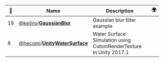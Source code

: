 |:star2: | Name | Description | 🌍|
|---|---|---|---|
|19|[@keijiro](https://github.com/keijiro)/[**GaussianBlur**](https://github.com/keijiro/GaussianBlur)|Gaussian blur filter example||
|8|[@hecomi](https://github.com/hecomi)/[**UnityWaterSurface**](https://github.com/hecomi/UnityWaterSurface)|Water Surface Simulation using CutomRenderTexture in Unity 2017.1||


